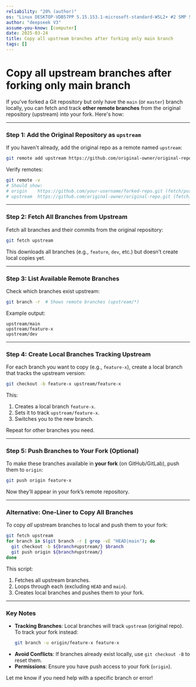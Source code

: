 ```yaml
---
reliability: "20% (author)"
os: "Linux DESKTOP-VDB57PP 5.15.153.1-microsoft-standard-WSL2+ #2 SMP Sun Oct 27 22:02:06 CST 2024 x86_64 x86_64 x86_64 GNU/Linux"
author: "deepseek V3"
assume-you-know: [computer]
date: 2025-03-24
title: Copy all upstream branches after forking only main branch
tags: []
---
```


# Copy all upstream branches after forking only main branch

If you've forked a Git repository but only have the `main` (or `master`) branch locally, you can fetch and track **other remote branches** from the original repository (upstream) into your fork. Here's how:

---

### **Step 1: Add the Original Repository as `upstream`**
If you haven't already, add the original repo as a remote named `upstream`:
```bash
git remote add upstream https://github.com/original-owner/original-repo.git
```

Verify remotes:
```bash
git remote -v
# Should show:
# origin    https://github.com/your-username/forked-repo.git (fetch/push)
# upstream  https://github.com/original-owner/original-repo.git (fetch)
```

---

### **Step 2: Fetch All Branches from Upstream**
Fetch all branches and their commits from the original repository:
```bash
git fetch upstream
```

This downloads all branches (e.g., `feature`, `dev`, etc.) but doesn’t create local copies yet.

---

### **Step 3: List Available Remote Branches**
Check which branches exist upstream:
```bash
git branch -r  # Shows remote branches (upstream/*)
```

Example output:
```
upstream/main
upstream/feature-x
upstream/dev
```

---

### **Step 4: Create Local Branches Tracking Upstream**
For each branch you want to copy (e.g., `feature-x`), create a local branch that tracks the upstream version:
```bash
git checkout -b feature-x upstream/feature-x
```
This:
1. Creates a local branch `feature-x`.
2. Sets it to track `upstream/feature-x`.
3. Switches you to the new branch.

Repeat for other branches you need.

---

### **Step 5: Push Branches to Your Fork (Optional)**
To make these branches available in **your fork** (on GitHub/GitLab), push them to `origin`:
```bash
git push origin feature-x
```

Now they’ll appear in your fork’s remote repository.

---

### **Alternative: One-Liner to Copy All Branches**
To copy *all* upstream branches to local and push them to your fork:
```bash
git fetch upstream
for branch in $(git branch -r | grep -vE "HEAD|main"); do
  git checkout -b ${branch#upstream/} $branch
  git push origin ${branch#upstream/}
done
```
This script:
1. Fetches all upstream branches.
2. Loops through each (excluding `HEAD` and `main`).
3. Creates local branches and pushes them to your fork.

---

### **Key Notes**
- **Tracking Branches**: Local branches will track `upstream` (original repo). To track your fork instead:
  ```bash
  git branch -u origin/feature-x feature-x
  ```
- **Avoid Conflicts**: If branches already exist locally, use `git checkout -B` to reset them.
- **Permissions**: Ensure you have push access to your fork (`origin`).

Let me know if you need help with a specific branch or error!

